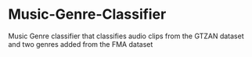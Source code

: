 # Music-Genre-Classifier
Music Genre classifier that classifies audio clips from the GTZAN dataset and two genres added from the FMA dataset
